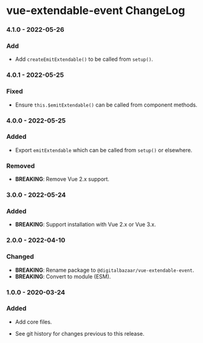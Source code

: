 # vue-extendable-event ChangeLog

### 4.1.0 - 2022-05-26

### Add
- Add `createEmitExtendable()` to be called from `setup()`.

### 4.0.1 - 2022-05-25

### Fixed
- Ensure `this.$emitExtendable()` can be called from component methods.

### 4.0.0 - 2022-05-25

### Added
- Export `emitExtendable` which can be called from `setup()` or elsewhere.

### Removed
- **BREAKING**: Remove Vue 2.x support.

### 3.0.0 - 2022-05-24

### Added
- **BREAKING**: Support installation with Vue 2.x or Vue 3.x.

### 2.0.0 - 2022-04-10

### Changed
- **BREAKING**: Rename package to `@digitalbazaar/vue-extendable-event`.
- **BREAKING**: Convert to module (ESM).

### 1.0.0 - 2020-03-24

### Added
- Add core files.

- See git history for changes previous to this release.
